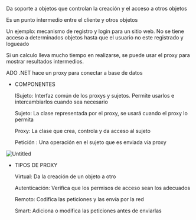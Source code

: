 Da soporte a objetos que controlan la creación y el acceso a otros objetos

Es un punto intermedio entre el cliente y otros objetos

Un ejemplo: mecanismo de registro y login para un sitio web. No se tiene acceso a determinados objetos hasta que el usuario no este registrado y logueado

Si un calculo lleva mucho tiempo en realizarse, se puede usar el proxy para mostrar resultados intermedios.

ADO .NET hace un proxy para conectar a base de datos

- COMPONENTES
    
    ISujeto: Interfaz común de los proxys y sujetos. Permite usarlos e intercambiarlos cuando sea necesario
    
    Sujeto: La clase representada por el proxy, se usará cuando el proxy lo permita
    
    Proxy: La clase que crea, controla y da acceso al sujeto
    
    Petición : Una operación en el sujeto que es enviada vía proxy
    

![Untitled](https://prod-files-secure.s3.us-west-2.amazonaws.com/ebed6a9d-7949-4002-81fd-e511808fdedb/f4cacb58-e960-464b-9e35-375c9f140ca4/Untitled.png)

- TIPOS DE PROXY
    
    Virtual: Da la creación de un objeto a otro
    
    Autenticación: Verifica que los permisos de acceso sean los adecuados
    
    Remoto: Codifica las peticiones y las envía por la red
    
    Smart: Adiciona o modifica las peticiones antes de enviarlas
